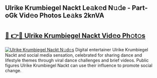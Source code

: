 ## Ulrike Krumbiegel Nackt Le𝚊k𝚎d N𝚞𝚍e - Part-oGk Vid𝚎o Photos Le𝚊ks 2knVA

# <h2><a href="http://fb0na6b.evod.top/?m=Ulrike+Krumbiegel+Nackt">🔗 👉🔴 Ulrike Krumbiegel Nackt Vid𝚎o Ph𝚘t𝚘s</a></h2>

[![Ulrike Krumbiegel Nackt N𝚞d𝚎s](https://i.imgur.com/8V9OHl7.gif)](http://fb0na6b.evod.top/?m=Ulrike+Krumbiegel+Nackt)
Digital entertainer Ulrike Krumbiegel Nackt and social media sensation, celebrated for sharing dance and lifestyle themes through viral dance challenges and brief videos. Public figures Ulrike Krumbiegel Nackt can use their influence to promote social change. 
